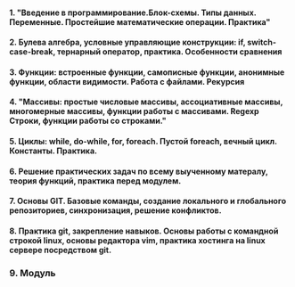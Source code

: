#### 1. "Введение в программирование.Блок-схемы. Типы данных. Переменные. Простейшие математические операции. Практика"

#### 2. Булева алгебра, условные управляющие конструкции: if, switch-case-break, тернарный оператор, практика. Особенности сравнения 

#### 3. Функции: встроенные функции, самописные функции, анонимные функции, области видимости. Работа с файлами. Рекурсия

#### 4. "Массивы: простые числовые массивы, ассоциативные массивы, многомерные массивы, функции работы с массивами. Regexp Строки, функции работы со строками."

#### 5. Циклы: while, do-while, for, foreach. Пустой foreach, вечный цикл. Константы. Практика.

#### 6. Решение практических задач по всему выученному матералу, теория функций, практика перед модулем.

#### 7. Основы GIT. Базовые команды, создание локального и глобального репозиториев, синхронизация, решение конфликтов.

#### 8. Практика git, закрепление навыков. Основы работы с командной строкой linux, основы редактора vim, практика хостинга на linux сервере посредством git.

###  9. Модуль
